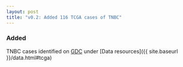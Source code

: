 ```yaml
---
layout: post
title: "v0.2: Added 116 TCGA cases of TNBC"
---
```


### Added

TNBC cases identified on [GDC](https://portal.gdc.cancer.gov/) under
[Data resources]({{ site.baseurl }}/data.html#tcga)
